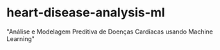 # heart-disease-analysis-ml
"Análise e Modelagem Preditiva de Doenças Cardíacas usando Machine Learning"
